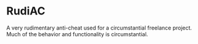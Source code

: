 # RudiAC
A very rudimentary anti-cheat used for a circumstantial freelance project. Much of the behavior and functionality is circumstantial.
